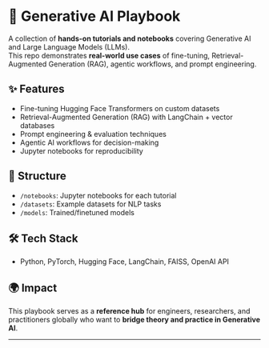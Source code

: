 # 🤖 Generative AI Playbook

A collection of **hands-on tutorials and notebooks** covering Generative AI and Large Language Models (LLMs).  
This repo demonstrates **real-world use cases** of fine-tuning, Retrieval-Augmented Generation (RAG), agentic workflows, and prompt engineering.  

## ✨ Features
- Fine-tuning Hugging Face Transformers on custom datasets  
- Retrieval-Augmented Generation (RAG) with LangChain + vector databases  
- Prompt engineering & evaluation techniques  
- Agentic AI workflows for decision-making  
- Jupyter notebooks for reproducibility  

## 📂 Structure
- `/notebooks`: Jupyter notebooks for each tutorial  
- `/datasets`: Example datasets for NLP tasks  
- `/models`: Trained/finetuned models  

## 🛠️ Tech Stack
- Python, PyTorch, Hugging Face, LangChain, FAISS, OpenAI API  

## 🌍 Impact
This playbook serves as a **reference hub** for engineers, researchers, and practitioners globally who want to **bridge theory and practice in Generative AI**.  

---
